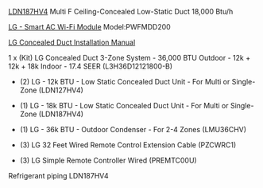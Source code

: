[LDN187HV4](https://www.ecomfort.com/LG-LDN187HV4/p95027.html)
Multi F Ceiling-Concealed Low-Static Duct
18,000 Btu/h

[LG - Smart AC Wi-Fi Module](https://www.ecomfort.com/LG-PWFMDD200/p95033.html)
Model:PWFMDD200

[LG Concealed Duct Installation Manual](https://www.ecomfort.com/manuals/6268c7e95602aabb756526f0e9b6d291.pdf)


1 x	(Kit) LG Concealed Duct 3-Zone System - 36,000 BTU Outdoor - 12k + 12k + 18k Indoor - 17.4 SEER (L3H36D12121800-B)

  - (2) LG - 12k BTU - Low Static Concealed Duct Unit - For Multi or Single-Zone (LDN127HV4)

  - (1) LG - 18k BTU - Low Static Concealed Duct Unit - For Multi or Single-Zone (LDN187HV4)

  - (1) LG - 36k BTU - Outdoor Condenser - For 2-4 Zones (LMU36CHV)

  - (3) LG 32 Feet Wired Remote Control Extension Cable (PZCWRC1)

  - (3) LG Simple Remote Controller Wired (PREMTC00U)

Refrigerant piping
LDN187HV4

